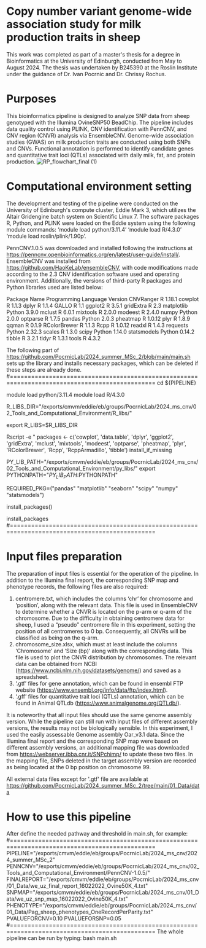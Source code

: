 # Copy number variant genome-wide association study for milk production traits in sheep
This work was completed as part of a master's thesis for a degree in Bioinformatics at the University of Edinburgh, conducted from May to August 2024. The thesis was undertaken by B245390 at the Roslin Institute under the guidance of Dr. Ivan Pocrnic and Dr. Chrissy Rochus.

# Purposes
This bioinformatics pipeline is designed to analyze SNP data from sheep genotyped with the Illumina OvineSNP50 BeadChip. The pipeline includes data quality control using PLINK, CNV identification with PennCNV, and CNV region (CNVR) analysis via EnsembleCNV. Genome-wide association studies (GWAS) on milk production traits are conducted using both SNPs and CNVs. Functional annotation is performed to identify candidate genes and quantitative trait loci (QTLs) associated with daily milk, fat, and protein production.
![RP_flowchart_final (1)](https://github.com/user-attachments/assets/6803b86c-e8fc-4d76-ab19-7bdb8184ed02)

# Computational environment setting
The development and testing of the pipeline were conducted on the University of Edinburgh's compute cluster, Eddie Mark 3, which utilizes the Altair Gridengine batch system on Scientific Linux 7. The software packages R, Python, and PLINK were loaded on the Eddie system using the following module commands: 
‘module load python/3.11.4’
‘module load R/4.3.0’
‘module load roslin/plink/1.90p’.

PennCNV.1.0.5 was downloaded and installed following the instructions at 
https://penncnv.openbioinformatics.org/en/latest/user-guide/install/. 
EnsembleCNV was installed from 
https://github.com/HaoKeLab/ensembleCNV, 
with code modifications made according to the 2.3 CNV identification software used and operating environment. Additionally, the versions of third-party R packages and Python libraries used are listed below:

Package Name	Programming Language	Version
CNVRanger	R	1.18.1
cowplot	R	1.1.3
dplyr	R	1.1.4
GALLO	R	1.1
ggplot2	R	3.5.1
gridExtra	R	2.3
matplotlib	Python	3.9.0
mclust	R	6.0.1
mixtools	R	2.0.0
modeest	R	2.4.0
numpy	Python	2.0.0
optparse	R	1.7.5
pandas	Python	2.0.3
pheatmap	R	1.0.12
plyr	R	1.8.9
qqman	R	0.1.9
RColorBrewer	R	1.1.3
Rcpp	R	1.0.12
readxl	R	1.4.3
requests	Python	2.32.3
scales	R	1.3.0
scipy	Python	1.14.0
statsmodels	Python	0.14.2
tibble	R	3.2.1
tidyr	R	1.3.1
tools	R	4.3.2

The following part of https://github.com/PocrnicLab/2024_summer_MSc_2/blob/main/main.sh sets up the library and installs necessary packages, which can be deleted if these steps are already done.
#===============================================================================================
cd ${PIPELINE}

module load python/3.11.4
module load R/4.3.0

R_LIBS_DIR="/exports/cmvm/eddie/eb/groups/PocrnicLab/2024_ms_cnv/02_Tools_and_Computational_Environment/R_libs/"

export R_LIBS=$R_LIBS_DIR

Rscript -e "
packages <- c('cowplot', 'data.table', 'dplyr', 'ggplot2', 'gridExtra', 'mclust', 'mixtools', 'modeest', 'optparse', 'pheatmap', 'plyr', 'RColorBrewer', 'Rcpp', 'RcppArmadillo', 'tibble')
install_if_missing

PY_LIB_PATH="/exports/cmvm/eddie/eb/groups/PocrnicLab/2024_ms_cnv/02_Tools_and_Computational_Environment/py_libs/"
export PYTHONPATH="${PY_LIB_PATH}:$PYTHONPATH"

REQUIRED_PKG=("pandas" "matplotlib" "seaborn" "scipy" "numpy" "statsmodels")

install_packages() 

install_packages
#===============================================================================================

# Input files preparation
The preparation of input files is essential for the operation of the pipeline. In addition to the Illumina final report, the corresponding SNP map and phenotype records, the following files are also required: 
1. centromere.txt, which includes the columns  ‘chr’ for chromosome and ‘position’, along with the relevant data. This file is used in EnsembleCNV to determine whether a CNVR is located on the p-arm or q-arm of the chromosome. Due to the difficulty in obtaining centromere data for sheep, I used a “pseudo” centromere file in this experiment, setting the position of all centromeres to 0 bp. Consequently, all CNVRs will be classified as being on the q-arm.
2. chromosome_size.xlsx, which must at least include the columns ‘Chromosome’ and ‘Size (bp)’ along with the corresponding data. This file is used to plot the CNVR distribution by chromosomes. The relevant data can be obtained from NCBI (https://www.ncbi.nlm.nih.gov/datasets/genome/) and saved as a spreadsheet.
3.  ‘.gtf’ files for gene annotation, which can be found in ensembl FTP website (https://www.ensembl.org/info/data/ftp/index.html).
4.  ‘.gff’ files for quantitative trait loci (QTLs) annotation, which can be found in Animal QTLdb (https://www.animalgenome.org/QTLdb/).

It is noteworthy that all input files should use the same genome assembly version. While the pipeline can still run with input files of different assembly versions, the results may not be biologically sensible. In this experiment, I used the easily assessable Genome assembly Oar_v3.1 data. Since the Illumina final report and the corresponding SNP map were based on different assembly versions, an additional mapping file was downloaded from 
https://webserver.ibba.cnr.it/SNPchimp/ 
to update these two files. In the mapping file, SNPs deleted in the target assembly version are recorded as being located at the 0 bp position on chromosome 99.

All external data files except for '.gtf' file are available at https://github.com/PocrnicLab/2024_summer_MSc_2/tree/main/01_Data/data

# How to use this pipeline
After define the needed pathway and threshold in main.sh, for example:
#===============================================================================================
PIPELINE="/exports/cmvm/eddie/eb/groups/PocrnicLab/2024_ms_cnv/2024_summer_MSc_2"
PENNCNV="/exports/cmvm/eddie/eb/groups/PocrnicLab/2024_ms_cnv/02_Tools_and_Computational_Environment/PennCNV-1.0.5/"
FINALREPORT="/exports/cmvm/eddie/eb/groups/PocrnicLab/2024_ms_cnv/01_Data/we_uz_final_report_16022022_Ovine50K_4.txt"
SNPMAP="/exports/cmvm/eddie/eb/groups/PocrnicLab/2024_ms_cnv/01_Data/we_uz_snp_map_16022022_Ovine50K_4.txt"
PHENOTYPE="/exports/cmvm/eddie/eb/groups/PocrnicLab/2024_ms_cnv/01_Data/Pag_sheep_phenotypes_OneRecordPerParity.txt"
PVALUEFORCNV=0.10
PVALUEFORSNP=0.05
#===============================================================================================
The whole pipeline can be run by typing:
bash main.sh
